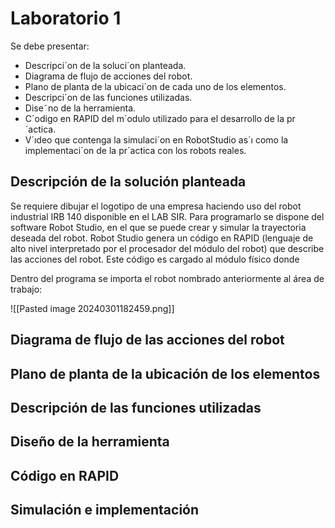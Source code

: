 # Laboratorio 1


Se debe presentar:
- Descripci´on de la soluci´on planteada.
- Diagrama de flujo de acciones del robot.
- Plano de planta de la ubicaci´on de cada uno de los elementos.
- Descripci´on de las funciones utilizadas.
- Dise˜no de la herramienta.
- C´odigo en RAPID del m´odulo utilizado para el desarrollo de la pr´actica.
- V´ıdeo que contenga la simulaci´on en RobotStudio as´ı como la implementaci´on de la pr´actica con los robots reales.

## Descripción de la solución planteada

Se requiere dibujar el logotipo de una empresa haciendo uso del robot industrial IRB 140 disponible en el LAB SIR. Para programarlo se dispone del software Robot Studio, en el que se puede crear y simular la trayectoria deseada del robot. Robot Studio genera un código en RAPID (lenguaje de alto nivel interpretado por el procesador del módulo del robot) que describe las acciones del robot. Este código es cargado al módulo físico donde 

Dentro del programa se importa el robot nombrado anteriormente al área de trabajo:

![[Pasted image 20240301182459.png]]



## Diagrama de flujo de las acciones del robot

## Plano de planta de la ubicación de los elementos

## Descripción de las funciones utilizadas

## Diseño de la herramienta

## Código en RAPID

## Simulación e implementación





